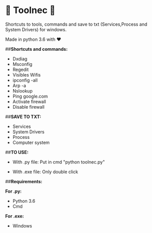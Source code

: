 # :full_moon_with_face: **Toolnec** :new_moon_with_face:
Shortcuts to tools, commands and save to txt (Services,Process and System Drivers) for windows.

Made in python 3.6 with :heart:


##**Shortcuts and commands:**
 * Dxdiag
 * Msconfig
 * Regedit
 * Visibles Wifis
 * ipconfig -all
 * Arp -a
 * Nslookup
 * Ping google.com
 * Activate firewall
 * Disable firewall


##**SAVE TO TXT:**
 * Services
 * System Drivers
 * Process
 * Computer system


##**TO USE:**
 * With .py file: Put in cmd "python toolnec.py" 
 
 * With .exe file: Only double click



##**Requirements:**

**For .py:**
 * Python 3.6
 * Cmd
 
**For .exe:**
 * Windows
